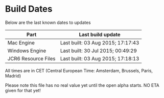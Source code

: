# Build Dates

Below are the last known dates to updates

Part | Last build update
-----|-----
Mac Engine | Last built: 03 Aug 2015; 17:17:43
Windows Engine | Last built: 30 Jul 2015; 00:49:29
JCR6 Resource Files | Last built: 03 Aug 2015; 17:18:13
All times are in CET (Central European Time: Amsterdam, Brussels, Paris, Madrid)


Please note this file has no real value yet until the open alpha starts. NO ETA given for that yet!
